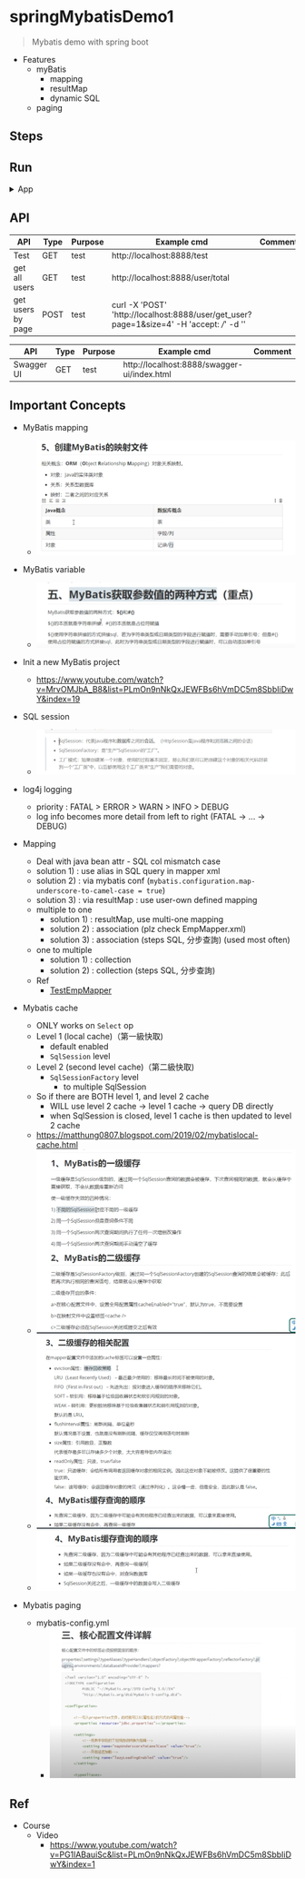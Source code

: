 # springMybatisDemo1
> Mybatis demo with spring boot

- Features
    - myBatis 
        - mapping
        - resultMap
        - dynamic SQL
    - paging

## Steps

## Run

<details>
<summary>App</summary>

- prerequisite
    - plz run all DDL under /sql/ddl

```bash
#---------------------------
# Run app
#---------------------------

# build
mvn package

# run
java -jar <built_jar>
```

</details>

## API

| API | Type | Purpose | Example cmd | Comment|
| ----- | -------- | ---- | ----- | ---- |
| Test | GET | test | http://localhost:8888/test |
| get all users | GET | test | http://localhost:8888/user/total |
| get users by page | POST | test | curl -X 'POST' 'http://localhost:8888/user/get_user?page=1&size=4' -H 'accept: */*' -d ''|

| API | Type | Purpose | Example cmd | Comment|
| ----- | -------- | ---- | ----- | ---- |
| Swagger UI | GET | test | http://localhost:8888/swagger-ui/index.html |

## Important Concepts

- MyBatis mapping
    - <img src ="https://github.com/yennanliu/SpringPlayground/blob/main/springMybatisDemo1//doc/pic/mybatis_xml_1.png">

- MyBatis variable 
    - <img src ="https://github.com/yennanliu/SpringPlayground/blob/main/springMybatisDemo1//doc/pic/mybatis_variable.png">

- Init a new MyBatis project
    - https://www.youtube.com/watch?v=MrvOMJbA_B8&list=PLmOn9nNkQxJEWFBs6hVmDC5m8SbbIiDwY&index=19

- SQL session
    - <img src ="https://github.com/yennanliu/SpringPlayground/blob/main/springMybatisDemo1/doc/pic/sqlsession.png">

- log4j logging
    - priority : FATAL > ERROR > WARN > INFO > DEBUG
    - log info becomes more detail from left to right (FATAL -> ... -> DEBUG)

- Mapping
    - Deal with java bean attr - SQL col mismatch case
     - solution 1) : use alias in SQL query in mapper xml
     - solution 2) : via mybatis conf (`mybatis.configuration.map-underscore-to-camel-case = true`)
     - solution 3) : via resultMap : use user-own defined mapping
    - multiple to one
        - solution 1) : resultMap, use multi-one mapping
        - solution 2) : association (plz check EmpMapper.xml)
        - solution 3) : association (steps SQL, 分步查詢) (used most often)
    - one to multiple
        - solution 1) : collection
        - solution 2) : collection (steps SQL, 分步查詢)
    - Ref
        - [TestEmpMapper](https://github.com/yennanliu/SpringPlayground/blob/main/springMybatisDemo1/src/test/java/com/yen/springMybatisDemo1/mapper/TestEmpMapper.java)

- Mybatis cache
    - ONLY works on `Select` op
    - Level 1 (local cache)（第一級快取)
        - default enabled
        - `SqlSession` level
    - Level 2 (second level cache)（第二級快取)
        - `SqlSessionFactory` level
          - to multiple SqlSession
    - So if there are BOTH level 1, and level 2 cache
      - WILL use level 2 cache -> level 1 cache -> query DB directly
      - when SqlSession is closed, level 1 cache is then updated to level 2 cache
    - https://matthung0807.blogspot.com/2019/02/mybatislocal-cache.html
    - <img src ="https://github.com/yennanliu/SpringPlayground/blob/main/springMybatisDemo1/doc/pic/cache1.png">
    - <img src ="https://github.com/yennanliu/SpringPlayground/blob/main/springMybatisDemo1/doc/pic/cache2.png">
    - <img src ="https://github.com/yennanliu/SpringPlayground/blob/main/springMybatisDemo1/doc/pic/cache3.png">
- Mybatis paging
    - mybatis-config.yml
        - <img src ="https://github.com/yennanliu/SpringPlayground/blob/main/springMybatisDemo1/doc/pic/mybatis_config_ordering.png">

## Ref

- Course
    - Video
        - https://www.youtube.com/watch?v=PG1lABauiSc&list=PLmOn9nNkQxJEWFBs6hVmDC5m8SbbIiDwY&index=1